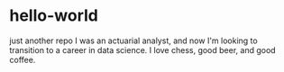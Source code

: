 # hello-world
just another repo
I was an actuarial analyst, and now I'm looking to transition to a career in data science. I love chess, good beer, and good coffee. 
